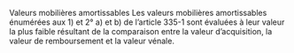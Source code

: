 Valeurs mobilières amortissables
Les valeurs mobilières amortissables énumérées aux 1) et 2° a) et b) de l’article 335-1 sont évaluées à leur valeur la plus faible résultant de la comparaison entre la valeur d’acquisition, la valeur de remboursement et la valeur vénale.